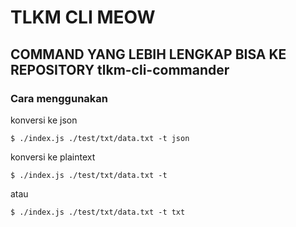 # TLKM CLI MEOW

## COMMAND YANG LEBIH LENGKAP BISA KE REPOSITORY tlkm-cli-commander

### Cara menggunakan
konversi ke json
```
$ ./index.js ./test/txt/data.txt -t json
```
konversi ke plaintext
```
$ ./index.js ./test/txt/data.txt -t
```
atau
```
$ ./index.js ./test/txt/data.txt -t txt
```

